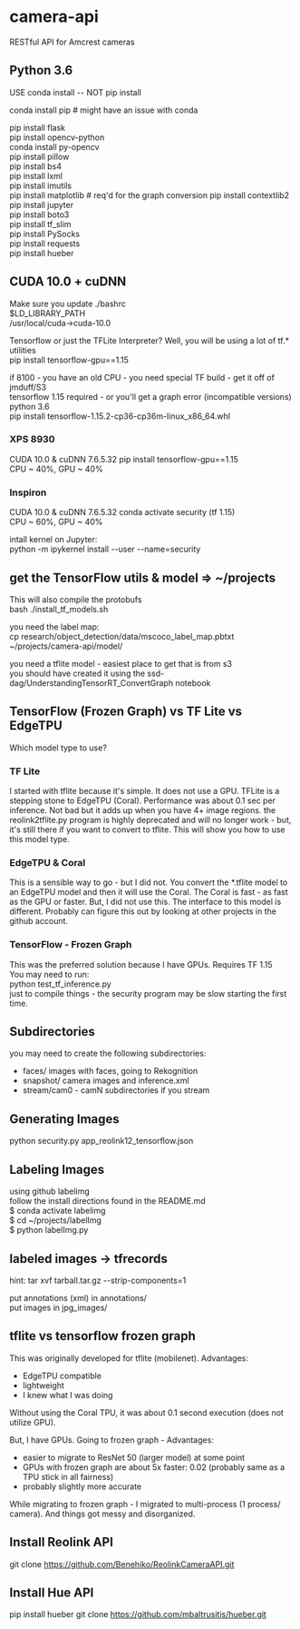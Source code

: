 # camera-api
RESTful API for Amcrest cameras

## Python 3.6

USE conda install -- NOT pip install  

conda install pip # might have an issue with conda

pip install flask  
pip install opencv-python  
  conda install py-opencv  
pip install pillow  
pip install bs4  
pip install lxml  
pip install imutils  
pip install matplotlib   # req'd for the graph conversion
pip install contextlib2  
pip install jupyter  
pip install boto3  
pip install tf_slim  
pip install PySocks  
pip install requests  
pip install hueber


## CUDA 10.0 + cuDNN
Make sure you update ./bashrc  
$LD_LIBRARY_PATH  
/usr/local/cuda->cuda-10.0  


Tensorflow or just the TFLite Interpreter?  Well, you will be using a lot of tf.* utilities  
pip install tensorflow-gpu==1.15  

if 8100 - you have an old CPU - you need special TF build - get it off of jmduff/S3  
tensorflow 1.15 required - or you'll get a graph error (incompatible versions)  
python 3.6  
pip install tensorflow-1.15.2-cp36-cp36m-linux_x86_64.whl   

### XPS 8930
CUDA 10.0 & cuDNN 7.6.5.32
pip install tensorflow-gpu==1.15  
CPU ~ 40%, GPU ~ 40%  

### Inspiron
CUDA 10.0 & cuDNN 7.6.5.32
conda activate security (tf 1.15)  
CPU ~ 60%, GPU ~ 40%  


intall kernel on Jupyter:  
python -m ipykernel install --user --name=security  

## get the TensorFlow utils & model => ~/projects
This will also compile the protobufs  
bash ./install_tf_models.sh

you need the label map:  
cp research/object_detection/data/mscoco_label_map.pbtxt ~/projects/camera-api/model/  

you need a tflite model - easiest place to get that is from s3  
you should have created it using the ssd-dag/UnderstandingTensorRT_ConvertGraph notebook  

## TensorFlow (Frozen Graph) vs TF Lite vs EdgeTPU
Which model type to use?  
### TF Lite
I started with tflite because it's simple.   It does not use a GPU.   TFLite is a stepping stone to EdgeTPU (Coral).    Performance was about 0.1 sec per inference.   Not bad but it adds up when you have 4+ image regions.    the reolink2tflite.py program is highly deprecated and will no longer work - but, it's still there if you want to convert to tflite.   This will show you how to use this model type.

### EdgeTPU & Coral
This is a sensible way to go - but I did not.   You convert the *.tflite model to an EdgeTPU model and then it will use the Coral.   The Coral is fast - as fast as the GPU or faster.   But, I did not use this.   The interface to this model is different.   Probably can figure this out by looking at other projects in the github account.  

### TensorFlow - Frozen Graph
This was the preferred solution because I have GPUs.   Requires TF 1.15   
You may need to run:  
  python test_tf_inference.py  
just to compile things - the security program may be slow starting the first time.

## Subdirectories

you may need to create the following subdirectories:  
- faces/                images with faces, going to Rekognition  
- snapshot/             camera images and inference.xml  
- stream/cam0 - camN    subdirectories if you stream
## Generating Images

python security.py app_reolink12_tensorflow.json  

## Labeling Images

using github labelimg  
follow the install directions found in the README.md  
$ conda activate labelimg  
$ cd ~/projects/labelImg  
$ python labelImg.py  

## labeled images -> tfrecords
hint:  tar xvf tarball.tar.gz  --strip-components=1  

put annotations (xml) in annotations/  
put images in jpg_images/  


## tflite vs tensorflow frozen graph

This was originally developed for tflite (mobilenet).   Advantages:
- EdgeTPU compatible
- lightweight
- I knew what I was doing

Without using the Coral TPU, it was about 0.1 second execution (does not utilize GPU).  

But, I have GPUs.   Going to frozen graph - Advantages:
- easier to migrate to ResNet 50 (larger model) at some point
- GPUs with frozen graph are about 5x faster:  0.02  (probably same as a TPU stick in all fairness)
- probably slightly more accurate

While migrating to frozen graph - I migrated to multi-process (1 process/ camera).   And things got messy and disorganized.

## Install Reolink API
 
 git clone https://github.com/Benehiko/ReolinkCameraAPI.git  
 
## Install Hue API

pip install hueber
git clone https://github.com/mbaltrusitis/hueber.git
